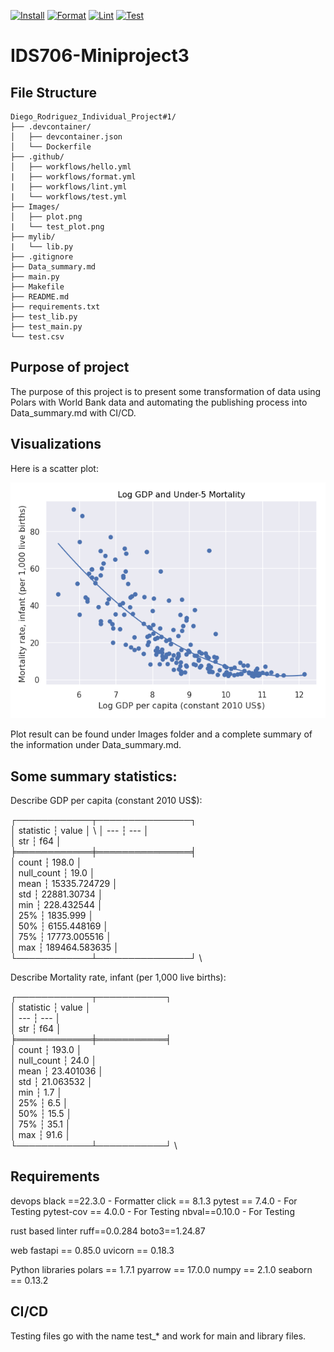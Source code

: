 [![Install](https://github.com/nogibjj/Diego_Rodriguez_Individual_Project1/actions/workflows/hello.yml/badge.svg)](https://github.com/nogibjj/Diego_Rodriguez_Individual_Project1/actions/workflows/hello.yml)
[![Format](https://github.com/nogibjj/Diego_Rodriguez_Individual_Project1/actions/workflows/format.yml/badge.svg)](https://github.com/nogibjj/Diego_Rodriguez_Individual_Project1/actions/workflows/format.yml)
[![Lint](https://github.com/nogibjj/Diego_Rodriguez_Individual_Project1/actions/workflows/lint.yml/badge.svg)](https://github.com/nogibjj/Diego_Rodriguez_Individual_Project1/actions/workflows/lint.yml)
[![Test](https://github.com/nogibjj/Diego_Rodriguez_Individual_Project1/actions/workflows/test.yml/badge.svg)](https://github.com/nogibjj/Diego_Rodriguez_Individual_Project1/actions/workflows/test.yml)
# IDS706-Miniproject3
## File Structure 
```
Diego_Rodriguez_Individual_Project#1/
├── .devcontainer/
│   ├── devcontainer.json
│   └── Dockerfile
├── .github/
│   ├── workflows/hello.yml
|   ├── workflows/format.yml
|   ├── workflows/lint.yml
|   └── workflows/test.yml
├── Images/
│   ├── plot.png
|   └── test_plot.png
├── mylib/
|   └── lib.py
├── .gitignore
├── Data_summary.md
├── main.py
├── Makefile
├── README.md
├── requirements.txt
├── test_lib.py
├── test_main.py
└── test.csv
```

## Purpose of project
The purpose of this project is to present some transformation of data using Polars with World Bank data and automating the publishing process into Data_summary.md with CI/CD. 


## Visualizations
Here is a scatter plot:

![scatter_plot](images/plot.png)

Plot result can be found under Images folder and a complete summary of the information under Data_summary.md.

## Some summary statistics:
Describe GDP per capita (constant 2010 US$):

┌────────────┬───────────────┐ \
│ statistic  ┆ value         │ \ 
│ ---        ┆ ---           │ \
│ str        ┆ f64           │ \
╞════════════╪═══════════════╡ \
│ count      ┆ 198.0         │ \
│ null_count ┆ 19.0          │ \
│ mean       ┆ 15335.724729  │ \
│ std        ┆ 22881.30734   │ \
│ min        ┆ 228.432544    │ \
│ 25%        ┆ 1835.999      │ \
│ 50%        ┆ 6155.448169   │ \
│ 75%        ┆ 17773.005516  │ \
│ max        ┆ 189464.583635 │ \
└────────────┴───────────────┘ \

Describe Mortality rate, infant (per 1,000 live births):

┌────────────┬───────────┐ \
│ statistic  ┆ value     │ \
│ ---        ┆ ---       │ \
│ str        ┆ f64       │ \
╞════════════╪═══════════╡ \
│ count      ┆ 193.0     │ \
│ null_count ┆ 24.0      │ \
│ mean       ┆ 23.401036 │ \
│ std        ┆ 21.063532 │ \
│ min        ┆ 1.7       │ \
│ 25%        ┆ 6.5       │ \
│ 50%        ┆ 15.5      │ \
│ 75%        ┆ 35.1      │ \
│ max        ┆ 91.6      │ \
└────────────┴───────────┘ \
## Requirements
devops
black ==22.3.0 - Formatter 
click == 8.1.3
pytest == 7.4.0  - For Testing
pytest-cov == 4.0.0 - For Testing
nbval==0.10.0 - For Testing

rust based linter
ruff==0.0.284
boto3==1.24.87

web
fastapi == 0.85.0
uvicorn == 0.18.3

Python libraries
polars == 1.7.1
pyarrow == 17.0.0
numpy == 2.1.0
seaborn == 0.13.2

## CI/CD
Testing files go with the name test_* and work for main and library files. 

